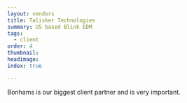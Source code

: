 ```yaml
---
layout: vendors
title: Talisker Technologies
summary: US based Blink EDM
tags:
  - client
order: 4
thumbnail:
headimage:
index: true

---
```


Bonhams is our biggest client partner and is very important.
